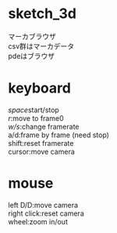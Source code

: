 sketch_3d
=========
マーカブラウザ  
   csv群はマーカデータ  
  pdeはブラウザ  


keyboard
========
*space*start/stop  
*r*:move to frame0  
*w/s*:change framerate  
a/d:frame by frame (need stop)  
shift:reset framerate  
cursor:move camera  

mouse
========
left D/D:move camera  
right click:reset camera  
wheel:zoom in/out  
